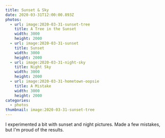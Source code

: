 ```yaml
---
title: Sunset & Sky
date: 2020-03-31T12:00:00.893Z
photos:
  - url: image:2020-03-31-sunset-tree
    title: A Tree in the Sunset
    width: 3000
    height: 2000
  - url: image:2020-03-31-sunset
    title: Sunset
    width: 3000
    height: 2000
  - url: image:2020-03-31-night-sky
    title: Night Sky
    width: 3000
    height: 2000
  - url: image:2020-03-31-hometown-oopsie
    title: A Mistake
    width: 3000
    height: 2000
categories:
  - photos
thumbnail: image:2020-03-31-sunset-tree
---
```


I experimented a bit with sunset and night pictures. Made a few mistakes, but I'm proud of the results.
